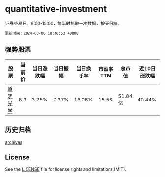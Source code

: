 # quantitative-investment

证券交易日，9:00-15:00，每半时抓取一次数据，按天[归档](archives)。

`更新时间：2024-03-06 10:30:53 +0800`

## 强势股票

|股票|当前价|当日涨跌幅|当日振幅|当日换手率|市盈率TTM|总市值|近10日涨跌幅|
|----|----|----|----|----|----|----|----|
|[道明光学](https://xueqiu.com/S/SZ002632)|8.3|3.75%|7.37%|16.06%|15.56|51.84亿|40.44%|

## 历史归档

[archives](archives)

## License

See the [LICENSE](LICENSE) file for license rights and limitations (MIT).